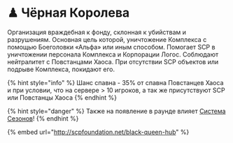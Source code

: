 # ♟ Чёрная Королева

Организация враждебная к фонду, склонная к убийствам и разрушениям. Основная цель которой, уничтожение Комплекса с помощью Боеголовки «Альфа» или иным способом. Помогает SCP в уничтожении персонала Комплекса и Корпорации Логос. Соблюдают нейтралитет с Повстанцами Хаоса. При отсутствии SCP объектов или подрыве Комплекса, покидают его.

{% hint style="info" %}
Шанс спавна - 35% от спавна Повстанцев Хаоса и при условии, что на сервере > 10 игроков, а так же присутствуют SCP или Повстанцы Хаоса
{% endhint %}

{% hint style="danger" %}
Также на появление в раунде влияет [Система Сезонов](../../server-systems/seasons.md)!
{% endhint %}

{% embed url="http://scpfoundation.net/black-queen-hub" %}
